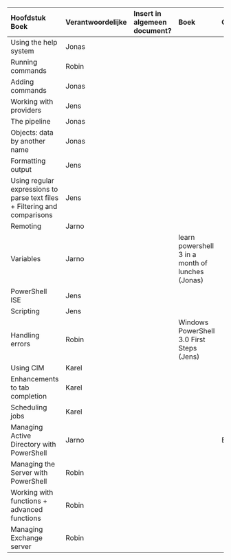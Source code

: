 
| Hoofdstuk Boek  | Verantwoordelijke | Insert in algemeen document? | Boek | Opmerkingen |
| :---     | :---  | :---      | :---| :---|
| Using the help system |  Jonas   |           | | |
| Running commands  |  Robin    |           |  ||
| Adding commands  |    Jonas  |           |  ||
| Working with providers |   Jens   |           |  ||
| The pipeline   |  Jonas    |           |  ||
| Objects: data by another name  |   Jonas   |           |  ||
| Formatting output|    Jens  |           |  ||
| Using regular expressions to parse text files + Filtering and comparisons   |   Jens   |           |  ||
| Remoting |    Jarno  |           ||
| Variables  |  Jarno   |           | learn powershell 3 in a month of lunches (Jonas) ||
| PowerShell ISE  |   Jens   |           |  ||
| Scripting  |  Jens    |           |  ||
| Handling errors  |   Robin   |           | Windows PowerShell 3.0 First Steps (Jens) ||
| Using CIM  |  Karel    |           |  ||
| Enhancements to tab completion  |  Karel    |           |  ||
| Scheduling jobs  |    Karel  |           |  ||
| Managing Active Directory with PowerShell  |   Jarno   |           || BELANGRIJK!! |
| Managing the Server with PowerShell  |   Robin   |           |  ||
| Working with functions + advanced functions   |   Robin   |           |  ||
| Managing Exchange server   |  Robin    |           |  ||
